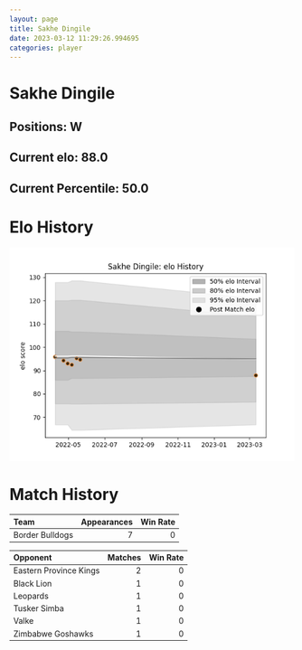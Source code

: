 ```yaml
---  
layout: page  
title: Sakhe Dingile  
date: 2023-03-12 11:29:26.994695  
categories: player  
---
```

# Sakhe Dingile

## Positions: W

## Current elo: 88.0

## Current Percentile: 50.0

# Elo History


![elo history](history_SakheDingile.png)
# Match History


| Team            |   Appearances |   Win Rate |
|:----------------|--------------:|-----------:|
| Border Bulldogs |             7 |          0 |

| Opponent               |   Matches |   Win Rate |
|:-----------------------|----------:|-----------:|
| Eastern Province Kings |         2 |          0 |
| Black Lion             |         1 |          0 |
| Leopards               |         1 |          0 |
| Tusker Simba           |         1 |          0 |
| Valke                  |         1 |          0 |
| Zimbabwe Goshawks      |         1 |          0 |